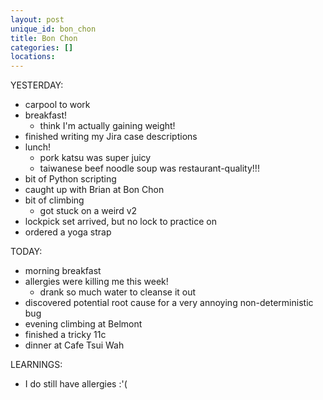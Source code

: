 ```yaml
---
layout: post
unique_id: bon_chon
title: Bon Chon
categories: []
locations: 
---
```


YESTERDAY:
* carpool to work
* breakfast!
  * think I'm actually gaining weight!
* finished writing my Jira case descriptions
* lunch!
  * pork katsu was super juicy
  * taiwanese beef noodle soup was restaurant-quality!!!
* bit of Python scripting
* caught up with Brian at Bon Chon
* bit of climbing
  * got stuck on a weird v2
* lockpick set arrived, but no lock to practice on
* ordered a yoga strap

TODAY:
* morning breakfast
* allergies were killing me this week!
  * drank so much water to cleanse it out
* discovered potential root cause for a very annoying non-deterministic bug
* evening climbing at Belmont
* finished a tricky 11c
* dinner at Cafe Tsui Wah

LEARNINGS:
* I do still have allergies :'(
